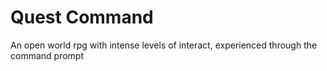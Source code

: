 # Quest Command

An open world rpg with intense levels of interact, experienced through the command prompt

